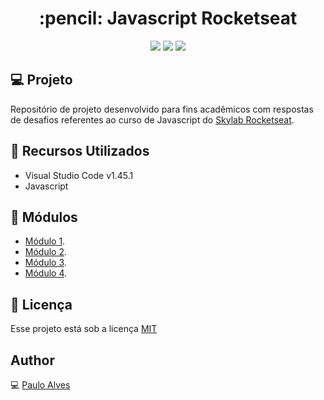 <h1 align="center">:pencil: Javascript Rocketseat</h1>

<p align="center">
  <a href="https://rocketseat.com.br/"><img src="https://img.shields.io/badge/developed%20by-Rocketseat-blueviolet"></a>
  <a href="https://developer.mozilla.org/pt-BR/docs/Web/JavaScript"><img src="https://img.shields.io/badge/javascript-MDN-yellow"></a>
  <a href="https://github.com/PauloAlves8039/Javascript-Rocketseat/blob/master/LICENSE.md"><img src="https://img.shields.io/badge/license-MIT-success"></a>
</p>

## :computer: Projeto
Repositório de projeto desenvolvido para fins acadêmicos com respostas de desafios referentes ao curso de Javascript do [Skylab Rocketseat](https://skylab.rocketseat.com.br/).

## :wrench: Recursos Utilizados
- Visual Studio Code v1.45.1
- Javascript

## :pencil: Módulos
- [Módulo 1](https://github.com/PauloAlves8039/Javascript-Rocketseat/tree/master/desafios-modulo1).
- [Módulo 2](https://github.com/PauloAlves8039/Javascript-Rocketseat/tree/master/desafios-modulo2).
- [Módulo 3](https://github.com/PauloAlves8039/Javascript-Rocketseat/tree/master/desafios-modulo3).
- [Módulo 4](https://github.com/PauloAlves8039/Javascript-Rocketseat/tree/master/desafios-modulo4).

## :pencil: Licença
Esse projeto está sob a licença [MIT](https://github.com/PauloAlves8039/Javascript-Rocketseat/blob/master/LICENSE.md)

## Author
:computer: [Paulo Alves](https://github.com/PauloAlves8039)
